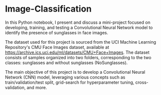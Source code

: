 # Image-Classification
In this Python notebook, I present and discuss a mini-project focused on developing, training, and testing a Convolutional Neural Network model to identify the presence of sunglasses in face images.

The dataset used for this project is sourced from the UCI Machine Learning Repository's CMU Face Images dataset, available at https://archive.ics.uci.edu/ml/datasets/CMU+Face+Images.
The dataset consists of samples organized into two folders, corresponding to the two classes:
sunglasses and without sunglasses (NoSunglasses).

The main objective of this project is to develop a Convolutional Neural Network (CNN) model, leveraging various concepts such as train/validation/test split, grid-search for hyperparameter tuning, cross-validation, and more.
